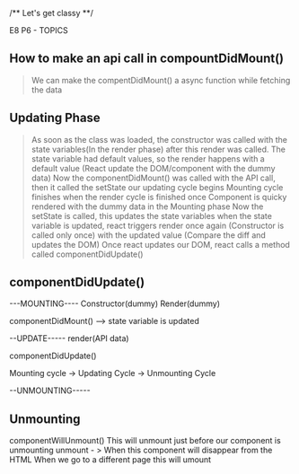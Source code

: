 /** Let's get classy **/

E8 P6 - TOPICS

## How to make an api call in compountDidMount()

> We can make the compentDidMount() a async function while fetching the data

## Updating Phase

> As soon as the class was loaded, the constructor was called with the state variables(In the render phase) after this render was called.
> The state variable had default values, so the render happens with a default value (React update the DOM/component with the dummy data)
> Now the componentDidMount() was called with the API call, then it called the setState our updating cycle begins
> Mounting cycle finishes when the render cycle is finished once
> Component is quicky rendered with the dummy data in the Mounting phase
> Now the setState is called, this updates the state variables
> when the state variable is updated, react triggers render once again (Constructor is called only once) with the updated value (Compare the diff and updates the DOM)
> Once react updates our DOM, react calls a method called componentDidUpdate()

## componentDidUpdate()

---MOUNTING----
Constructor(dummy)
Render(dummy)

<HTML with DUMMY>
componentDidMount()
<API call is made>
<this.setState> --> state variable is updated

--UPDATE-----
render(API data)

<HTML is loaded (With API data)>
componentDidUpdate()

Mounting cycle -> Updating Cycle -> Unmounting Cycle

--UNMOUNTING-----

## Unmounting

componentWillUnmount()
This will unmount just before our component is unmounting
unmount - > When this component will disappear from the HTML
When we go to a different page this will umount
